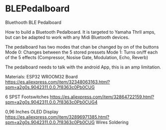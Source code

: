 # BLEPedalboard
Bluethooth BLE Pedalboard

How to build a Bluetooth Pedalboard. It is targeted to Yamaha ThrII amps, but can be adapted to work with any Midi Bluetooth devices.

The pedalboard has two modes that chan be changed by on of the buttons
Mode 0: Changes between the 5 stored pressets
Mode 1: Turns on/ff each of the 5 effects (Compressor, Nosise Gate, Modulation, Echo, Reverb)

The pedalboard needs to talk with the android App, this is an amp limitation.

Materials:
ESP32 WROOM32 Board https://es.aliexpress.com/item/32348063163.html?spm=a2g0s.9042311.0.0.7f8363c0Pb0CUG

6 SPST Footswitches https://es.aliexpress.com/item/32864722159.html?spm=a2g0s.9042311.0.0.7f8363c0Pb0CUG4

0,96 Inches OLED Display https://es.aliexpress.com/item/32896971385.html?spm=a2g0s.9042311.0.0.7f8363c0Pb0CUG
Wires
Soldering 

